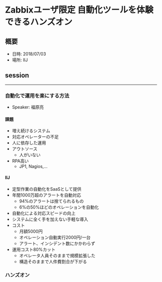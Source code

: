 # Zabbixユーザ限定 自動化ツールを体験できるハンズオン

## 概要
* 日時: 2018/07/03
* 場所: IIJ


## session

-----
### 自動化で運用を楽にする方法
* Speaker: 福原亮

#### 課題
* 増え続けるシステム
* 対応オペレーターの不足
* 人に依存した運用
* アウトソース
    - 人がいない
* RPA高い
    - JP1, Nagios,...

#### IIJ
* 定型作業の自動化をSaaSとして提供
* 年間1000万超のアラートを自動対応
    * 94%のアラートは捨てられるもの
    * 6%の50%ほどのオペレーションを自動化
* 自動化による対応スピードの向上
* システムに全く手を加えない手軽な導入
* コスト
    - 月額5000円
    - オペレーション自動実行2000円/一台
    - アラート、インシデント数にかかわらず
* 運用コスト80%カット
    - オペレータ人員そのままで規模拡張した
    - 構造そのままで人件費割合が下がる


### ハンズオン

